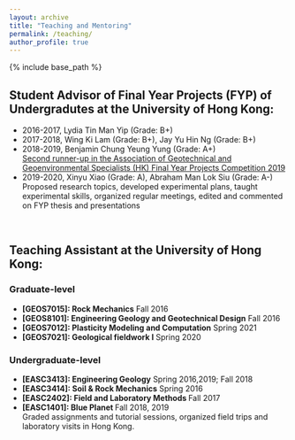 ```yaml
---
layout: archive
title: "Teaching and Mentoring"
permalink: /teaching/
author_profile: true
---
```


{% include base_path %}

## Student Advisor of Final Year Projects (FYP) of Undergradutes at the University of Hong Kong:
* 2016-2017, Lydia Tin Man Yip (Grade: B+) 
* 2017-2018, Wing Ki Lam (Grade: B+), Jay Yu Hin Ng (Grade: B+)
* 2018-2019, Benjamin Chung Yeung Yung (Grade: A+)  
  [Second runner-up in the Association of Geotechnical and Geoenvironmental Specialists (HK) Final Year Projects Competition 2019](https://www.earthsciences.hku.hk/news_and_events/news/72/?back=8fa435f675f288b6086d5b29f2647e42)
* 2019-2020, Xinyu Xiao (Grade: A), Abraham Man Lok Siu (Grade: A-)  
Proposed research topics, developed experimental plans, taught experimental skills, organized regular meetings, edited and commented on FYP thesis and presentations 
<br>

## Teaching Assistant at the University of Hong Kong:
### Graduate-level
  * <b>[GEOS7015]: Rock Mechanics</b> Fall 2016
  * <b>[GEOS8101]: Engineering Geology and Geotechnical Design</b> Fall 2016
  * <b>[GEOS7012]: Plasticity Modeling and Computation</b> Spring 2021
  * <b>[GEOS7021]: Geological fieldwork I</b> Spring 2020

### Undergraduate-level
  * <b>[EASC3413]: Engineering Geology</b> Spring 2016,2019; Fall 2018
  * <b>[EASC3414]: Soil & Rock Mechanics</b> Spring 2016
  * <b>[EASC2402]: Field and Laboratory Methods </b> Fall 2017
  * <b>[EASC1401]: Blue Planet </b> Fall 2018, 2019  
    Graded assignments and tutorial sessions, organized field trips and laboratory visits in Hong Kong.